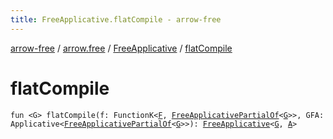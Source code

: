 ```yaml
---
title: FreeApplicative.flatCompile - arrow-free
---
```


[arrow-free](../../index.html) / [arrow.free](../index.html) / [FreeApplicative](index.html) / [flatCompile](./flat-compile.html)

# flatCompile

`fun <G> flatCompile(f: FunctionK<`[`F`](index.html#F)`, `[`FreeApplicativePartialOf`](../-free-applicative-partial-of.html)`<`[`G`](flat-compile.html#G)`>>, GFA: Applicative<`[`FreeApplicativePartialOf`](../-free-applicative-partial-of.html)`<`[`G`](flat-compile.html#G)`>>): `[`FreeApplicative`](index.html)`<`[`G`](flat-compile.html#G)`, `[`A`](index.html#A)`>`